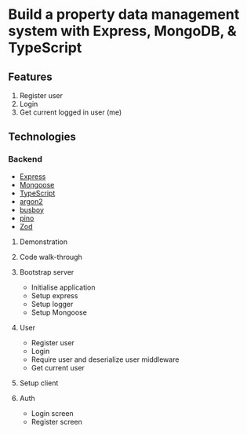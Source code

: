 # Build a property data management system  with Express, MongoDB, & TypeScript

## Features
1. Register user
2. Login
3. Get current logged in user (me)

## Technologies
### Backend
* [Express](https://expressjs.com/)
* [Mongoose](https://www.mongodb.com/)
* [TypeScript](https://www.typescriptlang.org/)
* [argon2](https://www.npmjs.com/package/argon2)
* [busboy](https://www.npmjs.com/package/busboy)
* [pino](https://github.com/pinojs/pino)
* [Zod](https://github.com/colinhacks/zod)

1. Demonstration
2. Code walk-through
3. Bootstrap server
    * Initialise application
    * Setup express
    * Setup logger
    * Setup Mongoose
4. User
    * Register user
    * Login
    * Require user and deserialize user middleware
    * Get current user

6. Setup client
7. Auth
    * Login screen
    * Register screen
